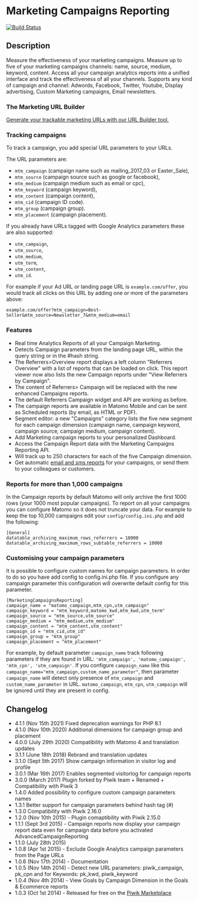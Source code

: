 # Marketing Campaigns Reporting

[![Build Status](https://travis-ci.com/matomo-org/plugin-MarketingCampaignsReporting.svg?branch=4.x-dev)](https://travis-ci.com/matomo-org/plugin-MarketingCampaignsReporting)

## Description

Measure the effectiveness of your marketing campaigns. 
Measure up to five of your marketing campaigns channels: name, source, medium, keyword, content. 
Access all your campaign analytics reports into a unified interface and track the effectiveness of all your channels.
Supports any kind of campaign and channel: Adwords, Facebook, Twitter, Youtube, Display advertising, Custom Marketing campaigns, Email newsletters. 

### The Marketing URL Builder

[Generate your trackable marketing URLs with our URL Builder tool.](https://matomo.org/docs/tracking-campaigns-url-builder/)

### Tracking campaigns

To track a campaign, you add special URL parameters to your URLs.

The URL parameters are:

* `mtm_campaign` (campaign name such as mailing_2017_03 or Easter_Sale), 
* `mtm_source` (campaign source such as google or facebook), 
* `mtm_medium` (campaign medium such as email or cpc), 
* `mtm_keyword` (campaign keyword), 
* `mtm_content` (campaign content),
* `mtm_cid` (campaign ID code).
* `mtm_group` (campaign group).
* `mtm_placement` (campaign placement).

If you already have URLs tagged with Google Analytics parameters these are also supported: 

* `utm_campaign`, 
* `utm_source`, 
* `utm_medium`, 
* `utm_term`, 
* `utm_content`,
* `utm_id`.

For example if your Ad URL or landing page URL is `example.com/offer`, you would track all clicks on this URL by 
adding one or more of the parameters above: 
```
example.com/offer?mtm_campaign=Best-Seller&mtm_source=Newsletter_7&mtm_medium=email
```

### Features
 * Real time Analytics Reports of all your Campaign Marketing.
 * Detects Campaign parameters from the landing page URL, within the query string or in the #hash string.
 * The Referrers>Overview report displays a left column "Referrers Overview" with a list of reports that can be loaded on click.
   This report viewer now also lists the new Campaign reports under "View Referrers by Campaign".
 * The content of Referrers> Campaign will be replaced with the new enhanced Campaigns reports.
 * The default Referrers Campaign widget and API are working as before.
 * The campaign reports are available in Matomo Mobile and can be sent as Scheduled reports (by email, as HTML or PDF).
 * Segment editor: a new "Campaigns" category lists the five new segment for each campaign dimension (campaign name, campaign keyword, campaign source, campaign medium, campaign content).
 * Add Marketing campaign reports to your personalized Dashboard.
 * Access the Campaign Report data with the Marketing Campaigns Reporting API.
 * Will track up to 250 characters for each of the five Campaign dimension.
 * Get automatic [email and sms reports](https://matomo.org/docs/email-reports/) for your campaigns, or send them to your colleagues or customers. 

### Reports for more than 1,000 campaigns

In the Campaign reports by default Matomo will only archive the first 1000 rows (your 1000 most popular campaigns). 
To report on all your campaigns you can configure Matomo so it does not truncate your data. 
For example to keep the top 10,000 campaigns edit your `config/config.ini.php` and add the following:

```
[General]
datatable_archiving_maximum_rows_referrers = 10000
datatable_archiving_maximum_rows_subtable_referrers = 10000
```

### Customising your campaign parameters 

It is possible to configure custom names for campaign parameters. In order to do so you have add config to config.ini.php file.
If you configure any campaign parameter this configuration will overwrite default config for this parameter.

```
[MarketingCampaignsReporting]
campaign_name = "matomo_campaign,mtm_cpn,utm_campaign"
campaign_keyword = "mtm_keyword,matomo_kwd,mtm_kwd,utm_term"
campaign_source = "mtm_source,utm_source"
campaign_medium = "mtm_medium,utm_medium"
campaign_content = "mtm_content,utm_content"
campaign_id = "mtm_cid,utm_id"
campaign_group = "mtm_group"
campaign_placement = "mtm_placement"
```

For example, by default parameter `campaign_name` track following parameters if they are found in URL: `'mtm_campaign', 'matomo_campaign', 'mtm_cpn', 'utm_campaign'`. If you configure `campaign_name` like this `campaign_name="mtm_campaign,custom_name_parameter"`, then parameter `campaign_name` will detect only presence of `mtm_campaign` and `custom_name_parameter` in URL. `matomo_campaign`, `mtm_cpn`, `utm_campaign` will be ignored until they are present in config.


## Changelog

* 4.1.1 (Nov 15th 2021) Fixed deprecation warnings for PHP 8.1
* 4.1.0 (Nov 10th 2020) Additional dimensions for campaign group and placement
* 4.0.0 (July 29th 2020) Compatibility with Matomo 4 and translation updates
* 3.1.1 (June 18th 2018) Rebrand and translation updates
* 3.1.0 (Sept 5th 2017) Show campaign information in visitor log and profile
* 3.0.1 (Mar 16th 2017) Enables segmented visitorlog for campaign reports
* 3.0.0 (March 2017) Plugin forked by Piwik team + Renamed + Compatibility with Piwik 3
* 1.4.0 Added possibility to configure custom campaign parameters names
* 1.3.1 Better support for campaign parameters behind hash tag (#)
* 1.3.0 Compatibility with Piwik 2.16.0
* 1.2.0 (Nov 10th 2015) - Plugin comaptibility with Piwik 2.15.0
* 1.1.1 (Sept 3rd 2015) - Campaign reports now display your campaign report data even for campaign data before you activated AdvancedCampaignReporting
* 1.1.0 (July 28th 2015)
* 1.0.8 (Apr 1st 2015) - Exclude Google Analytics campaign parameters from the Page URLs
* 1.0.6 (Nov 17th 2014) - Documentation
* 1.0.5 (Nov 14th 2014) - Detect new URL parameters: piwik_campaign, pk_cpn and for Keywords: pk_kwd, piwik_keyword
* 1.0.4 (Nov 4th 2014) - View Goals by Campaign Dimension in the Goals & Ecommerce reports
* 1.0.3 (Oct 1st 2014) - Released for free on the [Piwik Marketplace](http://plugins.piwik.org/)

